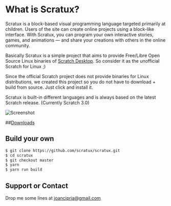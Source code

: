 # What is Scratux?
Scratux is a block-based visual programming language targeted primarily at children. Users of the site can create online projects using a block-like interface. With Scratux, you can program your own interactive stories, games, and animations — and share your creations with others in the online community.

Basically Scratux is a simple project that aims to provide Free/Libre Open Source Linux binaries of [Scratch Desktop](https://scratch.mit.edu/download). So consider it as the unofficial Scratch for Linux ;)

Since the official Scratch project does not provide binaries for Linux distributions, we created this project so you do not have to download + build from source. Just click and install it.

Scratux is built-in different languages and is always based on the latest Scratch release. (Currently Scratch 3.0)

![Screenshot](https://scratux.github.io/assets/images/screenshot.png)

##[Downloads](#downloads)

## Build your own

```sh
$ git clone https://github.com/scratux/scratux.git
$ cd scratux
$ git checkout master
$ yarn
$ yarn run build
```

## Support or Contact

Drop me some lines at joancipria@gmail.com
